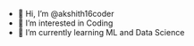 - 👋 Hi, I’m @akshith16coder
- 👀 I’m interested in Coding
- 🌱 I’m currently learning ML and Data Science

<!---
akshith16coder/akshith16coder is a ✨ special ✨ repository because its `README.md` (this file) appears on your GitHub profile.
You can click the Preview link to take a look at your changes.
--->
